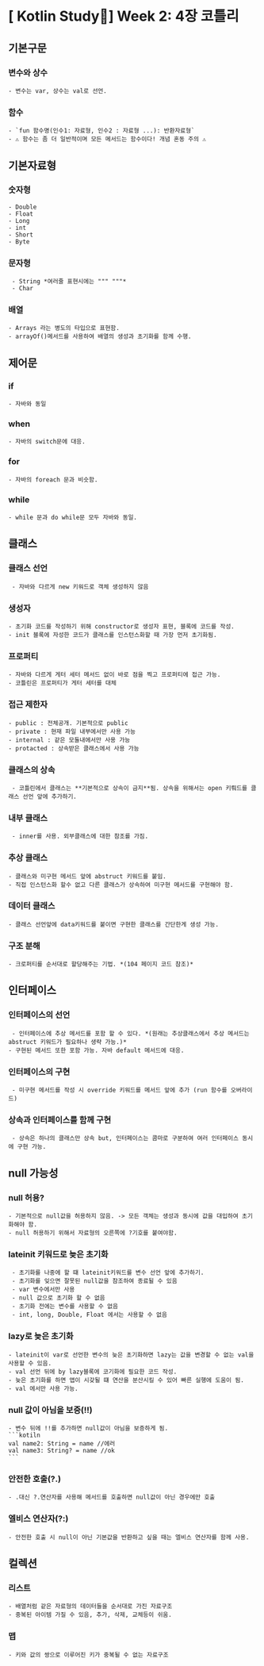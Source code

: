 # [ Kotlin Study📱] Week 2: 4장 코틀리
## 기본구문
### 변수와 상수
    - 변수는 var, 상수는 val로 선언.
### 함수
    - `fun 함수명(인수1: 자료형, 인수2 : 자료형 ...): 반환자료형`
    - ⚠️ 함수는 좀 더 일반적이며 모든 메서드는 함수이다! 개념 혼동 주의 ⚠️
## 기본자료형
### 숫자형
    - Double 
    - Float 
    - Long 
    - int 
    - Short 
    - Byte
### 문자형
     - String *여러줄 표현시에는 """ """*
     - Char
### 배열
    - Arrays 라는 병도의 타입으로 표현함. 
    - arrayOf()메서드를 사용하여 배열의 생성과 초기화를 함께 수행.
## 제어문
### if
    - 자바와 동일
### when
    - 자바의 switch문에 대응.
### for
    - 자바의 foreach 문과 비슷함.
### while
    - while 문과 do while문 모두 자바와 동일.
## 클래스
### 클래스 선언
     - 자바와 다르게 new 키워드로 객체 생성하지 않음
### 생성자
    - 초기화 코드를 작성하기 위해 constructor로 생성자 표현, 블록에 코드를 작성.
    - init 블록에 자성한 코드가 클래스를 인스턴스화할 때 가장 먼저 초기화됨.
### 프로퍼티
    - 자바와 다르게 게터 세터 메서드 없이 바로 점을 찍고 프로퍼티에 접근 가능.
    - 코틀린은 프로퍼티가 게터 세터를 대체
### 접근 제한자
    - public : 전체공개. 기본적으로 public 
    - private : 현재 파일 내부에서만 사용 가능
    - internal : 같은 모둘내에서만 사용 가능
    - protacted : 상속받은 클래스에서 사용 가능
### 클래스의 상속
     - 코틀린에서 클래스는 **기본적으로 상속이 금지**됨. 상속을 위해서는 open 키뤄드를 클래스 선언 앞에 추가하기.
### 내부 클래스
     - inner를 사용. 외부클래스에 대한 참조를 가짐.
### 추상 클래스
    - 클래스와 미구현 메서드 앞에 abstruct 키워드를 붙임.
    - 직접 인스턴스화 할수 없고 다른 클래스가 상속하여 미구현 메서드를 구현해야 함.
### 데이터 클래스
    - 클래스 선언앞에 data키워드를 붙이면 구현한 클래스를 간단한게 생성 가능.
### 구조 분해
    - 크로퍼티를 순서대로 할당해주는 기법. *(104 페이지 코드 참조)*
## 인터페이스
### 인터페이스의 선언
     - 인터페이스에 추상 메서드를 포함 할 수 있다. *(원래는 추상클래스에서 추상 메서드는 abstruct 키워드가 필요하나 생략 가능.)*
    - 구현된 메서드 또한 포함 가능. 자바 default 메서드에 대응.
### 인터페이스의 구현
     - 미구현 메서드를 작성 시 override 키워드를 메서드 앞에 추가 (run 함수를 오버라이드)
### 상속과 인터페이스를 함께 구현
     - 상속은 하나의 클래스만 상속 but, 인터페이스는 콤마로 구분하여 여러 인터페이스 동시에 구현 가능.
## null 가능성
### null 허용?
    - 기본적으로 null값을 허용하지 않음. -> 모든 객체는 생성과 동시에 값을 대입하여 초기화해야 함.
    - null 허용하기 위해서 자료형의 오른쪽에 ?기호를 붙여야함.
### lateinit 키워드로 늦은 초기화
     - 초기화를 나중에 할 떄 lateinit키워드를 변수 선언 앞에 추가하기.
     - 초기화를 잊으면 잘못된 null값을 참조하여 종료될 수 있음
     - var 변수에서만 사용
     - null 값으로 초기화 할 수 없음
     - 초기화 전에는 변수를 사용할 수 없음
     - int, long, Double, Float 에서는 사용할 수 없음
### lazy로 늦은 초기화
    - lateinit이 var로 선언한 변수의 늦은 초기화하면 lazy는 값을 변경할 수 없는 val을 사용할 수 있음.
    - val 선언 뒤에 by lazy블록에 코기화에 필요한 코드 작성.
    - 늦은 초기화를 하면 앱이 시갖될 떄 연산을 분산시킬 수 있어 빠른 실행에 도움이 됨.
    - val 에서만 사용 가능.
### null 값이 아님을 보증(!!)
    - 변수 뒤에 !!를 추가하면 null값이 아님을 보증하게 됨. 
    ```kotiln
    val name2: String = name //에러
    val name3: String? = name //ok
    ```
### 안전한 호출(?.)
    - .대신 ?.연산자를 사용해 메서드를 호출하면 null값이 아닌 경우에만 호출
### 엘비스 연산자(?:)
    - 안전한 호출 시 null이 아닌 기본값을 반환하고 싶을 때는 엘비스 연산자를 함께 사용.
## 컬렉션
### 리스트
    - 배열처럼 같은 자료형의 데이터들을 순서대로 가진 자료구조
    - 중복된 아이템 가질 수 있음, 추가, 삭제, 교체등이 쉬움.
### 맵
    - 키와 값의 쌍으로 이루어진 키가 중복될 수 없는 자료구조
